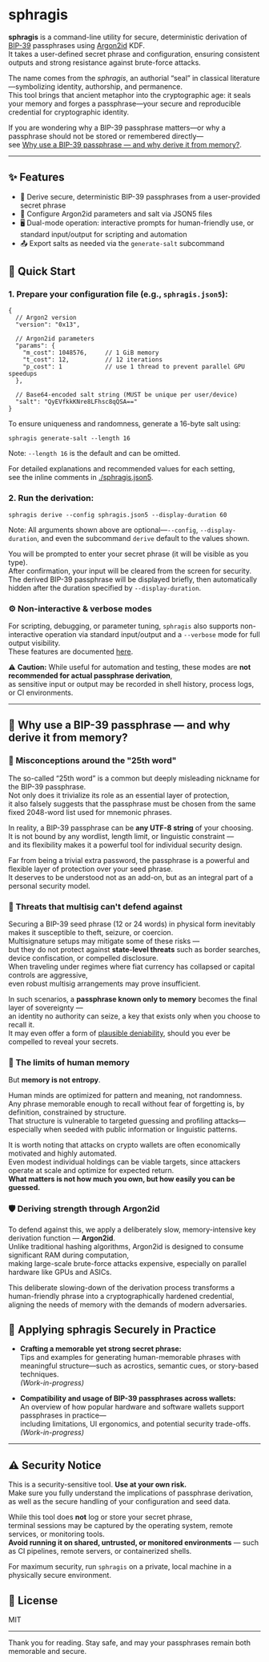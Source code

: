 # sphragis

**sphragis** is a command-line utility for secure, deterministic derivation of [BIP-39](https://github.com/bitcoin/bips/blob/master/bip-0039.mediawiki) passphrases using [Argon2id](https://github.com/p-h-c/phc-winner-argon2) KDF.  
It takes a user-defined secret phrase and configuration, ensuring consistent outputs and strong resistance against brute-force attacks.  

The name comes from the _sphragis_, an authorial “seal” in classical literature—symbolizing identity, authorship, and permanence.  
This tool brings that ancient metaphor into the cryptographic age: it seals your memory and forges a passphrase—your secure and reproducible credential for cryptographic identity.

If you are wondering why a BIP-39 passphrase matters—or why a passphrase should not be stored or remembered directly—  
see [Why use a BIP-39 passphrase — and why derive it from memory?](#why-use-a-bip-39-passphrase--and-why-derive-it-from-memory).


---

## ✨ Features

- 🔐 Derive secure, deterministic BIP-39 passphrases from a user-provided secret phrase
- 🧂 Configure Argon2id parameters and salt via JSON5 files
- 🖥️ Dual-mode operation: interactive prompts for human-friendly use, or standard input/output for scripting and automation
- 📤 Export salts as needed via the `generate-salt` subcommand


## 🚀 Quick Start

### 1. Prepare your configuration file (e.g., `sphragis.json5`):

```json5
{
  // Argon2 version
  "version": "0x13",

  // Argon2id parameters
  "params": {
    "m_cost": 1048576,     // 1 GiB memory
    "t_cost": 12,          // 12 iterations
    "p_cost": 1            // use 1 thread to prevent parallel GPU speedups
  },

  // Base64-encoded salt string (MUST be unique per user/device)
  "salt": "QyEVfkkKNre8LFhsc8qQSA=="
}
```

To ensure uniqueness and randomness, generate a 16-byte salt using:
```shell
sphragis generate-salt --length 16
```
Note: `--length 16` is the default and can be omitted.

For detailed explanations and recommended values for each setting,  
see the inline comments in [./sphragis.json5](./sphragis.json5).

### 2. Run the derivation:

```shell
sphragis derive --config sphragis.json5 --display-duration 60
```
Note: All arguments shown above are optional—`--config`, `--display-duration`, and even the subcommand `derive` default to the values shown.

You will be prompted to enter your secret phrase (it will be visible as you type).  
After confirmation, your input will be cleared from the screen for security.
The derived BIP-39 passphrase will be displayed briefly, then automatically hidden after the duration specified by `--display-duration`.

### ⚙️ Non-interactive & verbose modes

For scripting, debugging, or parameter tuning, `sphragis` also supports non-interactive operation via standard input/output and a `--verbose` mode for full output visibility.  
These features are documented [here](./docs/advanced-usage.md).

⚠️ **Caution:** While useful for automation and testing, these modes are **not recommended for actual passphrase derivation**,  
as sensitive input or output may be recorded in shell history, process logs, or CI environments.

---

## 🔐 Why use a BIP-39 passphrase — and why derive it from memory?

### 📛 Misconceptions around the "25th word"

The so-called “25th word” is a common but deeply misleading nickname for the BIP-39 passphrase.  
Not only does it trivialize its role as an essential layer of protection,  
it also falsely suggests that the passphrase must be chosen from the same fixed 2048-word list used for mnemonic phrases.

In reality, a BIP-39 passphrase can be **any UTF-8 string** of your choosing.  
It is not bound by any wordlist, length limit, or linguistic constraint —  
and its flexibility makes it a powerful tool for individual security design.

Far from being a trivial extra password, the passphrase is a powerful and flexible layer of protection over your seed phrase.  
It deserves to be understood not as an add-on, but as an integral part of a personal security model.

### 🚧 Threats that multisig can't defend against

Securing a BIP-39 seed phrase (12 or 24 words) in physical form inevitably makes it susceptible to theft, seizure, or coercion.  
Multisignature setups may mitigate some of these risks —  
but they do not protect against **state-level threats** such as border searches, device confiscation, or compelled disclosure.  
When traveling under regimes where fiat currency has collapsed or capital controls are aggressive,  
even robust multisig arrangements may prove insufficient.

In such scenarios, a **passphrase known only to memory** becomes the final layer of sovereignty —  
an identity no authority can seize, a key that exists only when you choose to recall it.  
It may even offer a form of [plausible deniability](https://medium.com/airgap-it/securing-your-crypto-with-plausible-deniability-and-bip-39-passphrases-3bb80be72e75),
should you ever be compelled to reveal your secrets.

### 🧠 The limits of human memory

But **memory is not entropy**.

Human minds are optimized for pattern and meaning, not randomness.  
Any phrase memorable enough to recall without fear of forgetting is, by definition, constrained by structure.  
That structure is vulnerable to targeted guessing and profiling attacks—especially when seeded with public information or linguistic patterns.

It is worth noting that attacks on crypto wallets are often economically motivated and highly automated.  
Even modest individual holdings can be viable targets, since attackers operate at scale and optimize for expected return.  
**What matters is not how much you own, but how easily you can be guessed.**

### 🛡️ Deriving strength through Argon2id

To defend against this, we apply a deliberately slow, memory-intensive key derivation function — **Argon2id**.  
Unlike traditional hashing algorithms, Argon2id is designed to consume significant RAM during computation,  
making large-scale brute-force attacks expensive, especially on parallel hardware like GPUs and ASICs.

This deliberate slowing-down of the derivation process transforms a human-friendly phrase into a cryptographically hardened credential,  
aligning the needs of memory with the demands of modern adversaries.


## 🚪 Applying sphragis Securely in Practice

- **Crafting a memorable yet strong secret phrase:**  
  Tips and examples for generating human-memorable phrases with meaningful structure—such as acrostics, semantic cues, or story-based techniques.  
  _(Work-in-progress)_

- **Compatibility and usage of BIP-39 passphrases across wallets:**  
  An overview of how popular hardware and software wallets support passphrases in practice—  
  including limitations, UI ergonomics, and potential security trade-offs.  
  _(Work-in-progress)_

---

## ⚠️ Security Notice

This is a security-sensitive tool. **Use at your own risk.**  
Make sure you fully understand the implications of passphrase derivation, as well as the secure handling of your configuration and seed data.

While this tool does **not** log or store your secret phrase,  
terminal sessions may be captured by the operating system, remote services, or monitoring tools.  
**Avoid running it on shared, untrusted, or monitored environments** — such as CI pipelines, remote servers, or containerized shells.

For maximum security, run `sphragis` on a private, local machine in a physically secure environment.


## 📜 License
MIT

---

Thank you for reading. Stay safe, and may your passphrases remain both memorable and secure.
